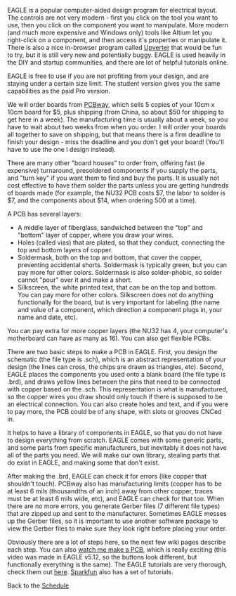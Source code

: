 EAGLE is a popular computer-aided design program for electrical layout. The controls are not very modern - first you click on the tool you want to use, then you click on the component you want to manipulate. More modern (and much more expensive and Windows only) tools like Altium let you right-click on a component, and then access it's properties or manipulate it. There is also a nice in-browser program called [Upverter](https://upverter.com/) that would be fun to try, but it is still very new and potentially buggy. EAGLE is used heavily in the DIY and startup communities, and there are lot of helpful tutorials online. 

EAGLE is free to use if you are not profiting from your design, and are staying under a certain size limit. The student version gives you the same capabilities as the paid Pro version.

We will order boards from [PCBway](https://www.pcbway.com), which sells 5 copies of your 10cm x 10cm board for $5, plus shipping (from China, so about $50 for shipping to get here in a week). The manufacturing time is usually about a week, so you have to wait about two weeks from when you order. I will order your boards all together to save on shipping, but that means there is a firm deadline to finish your design - miss the deadline and you don't get your board! (You'll have to use the one I design instead).

There are many other "board houses" to order from, offering fast (ie expensive) turnaround, presoldered components if you supply the parts, and "turn key" if you want them to find and buy the parts. It is usually not cost effective to have them solder the parts unless you are getting hundreds of boards made (for example, the NU32 PCB costs $7, the labor to solder is $7, and the components about $14, when ordering 500 at a time).

A PCB has several layers:
* A middle layer of fiberglass, sandwiched between the "top" and "bottom" layer of copper, where you draw your wires.
* Holes (called vias) that are plated, so that they conduct, connecting the top and bottom layers of copper.
* Soldermask, both on the top and bottom, that cover the copper, preventing accidental shorts. Soldermask is typically green, but you can pay more for other colors. Soldermask is also solder-phobic, so solder cannot "pour" over it and make a short.
* Silkscreen, the white printed text, that can be on the top and bottom. You can pay more for other colors. Silkscreen does not do anything functionally for the board, but is very important for labeling (the name and value of a component, which direction a component plugs in, your name and date, etc).

You can pay extra for more copper layers (the NU32 has 4, your computer's motherboard can have as many as 16). You can also get flexible PCBs.

There are two basic steps to make a PCB in EAGLE. First, you design the schematic (the file type is .sch), which is an abstract representation of your design (the lines can cross, the chips are drawn as triangles, etc). Second, EAGLE places the components you used onto a blank board (the file type is .brd), and draws yellow lines between the pins that need to be connected with copper based on the .sch. This representation is what is manufactured, so the copper wires you draw should only touch if there is supposed to be an electrical connection. You can also create holes and text, and if you were to pay more, the PCB could be of any shape, with slots or grooves CNCed in.

It helps to have a library of components in EAGLE, so that you do not have to design everything from scratch. EAGLE comes with some generic parts, and some parts from specific manufacturers, but inevitably it does not have all of the parts you need. We will make our own library, stealing parts that do exist in EAGLE, and making some that don't exist.

After making the .brd, EAGLE can check it for errors (like copper that shouldn't touch). PCBway also has manufacturing limits (copper has to be at least 6 mils (thousandths of an inch) away from other copper, traces must be at least 6 mils wide, etc), and EAGLE can check for that too. When there are no more errors, you generate Gerber files (7 different file types) that are zipped up and sent to the manufacturer. Sometimes EAGLE messes up the Gerber files, so it is important to use another software package to view the Gerber files to make sure they look right before placing your order.

Obviously there are a lot of steps here, so the next few wiki pages describe each step. You can also [watch me make a PCB](https://www.youtube.com/watch?v=sNLBA-md6fQ), which is really exciting (this video was made in EAGLE v5.12, so the buttons look different, but functionally everything is the same). The EAGLE tutorials are very thorough, check them out [here](http://eagle.autodesk.com/eagle/documentation). [Sparkfun](https://learn.sparkfun.com/tutorials/using-eagle-schematic) also has a set of tutorials.

Back to the [Schedule](https://github.com/ndm736/ME433_2019/wiki/Schedule)